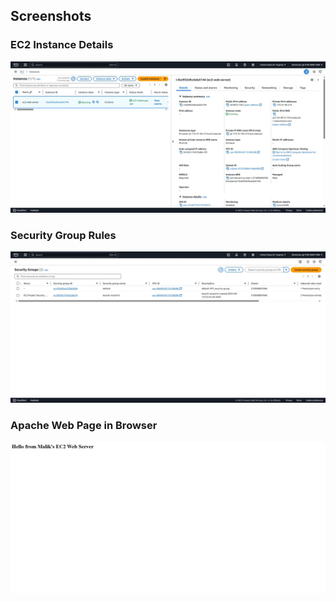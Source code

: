## Screenshots

### EC2 Instance Details  
![EC2 Instance](./screenshots/ec2-instance-details.jpeg)

### Security Group Rules  
![Security Group](./screenshots/security-group-page.jpeg)

### Apache Web Page in Browser  
![Apache Web Page](./screenshots/apache-webpage.jpeg)

